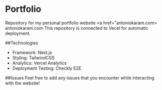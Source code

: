 # Portfolio
Repository for my personal portfolio website <a href="antoniokaram.com> antoniokaram.com </a>
This repository is connected to Vecel for automatic deployment.

##Technologies
- Framework: Next.js
- Styling: TailwindCSS
- Analytics: Vercel Analytics
- Deployment Testing: Checkly E2E

##Issues
Feel free to add any issues that you encounter while interacting with the website!
  
